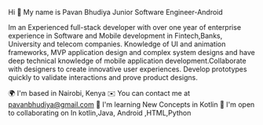 Hi 👋 My name is Pavan Bhudiya Junior Software Engineer-Android

Im an Experienced full-stack developer with over one year of enterprise experience in Software and Mobile development in Fintech,Banks, University and telecom companies. Knowledge of UI and animation frameworks, MVP application design and complex system designs and have deep technical knowledge of mobile application development.Collaborate with designers to create innovative user experiences. Develop prototypes quickly to validate interactions and prove product designs.

🌍  I'm based in Nairobi, Kenya
✉️  You can contact me at pavanbhudiya@gmail.com
🧠  I'm learning New Concepts in Kotlin
🤝  I'm open to collaborating on In kotlin,Java, Android ,HTML,Python
